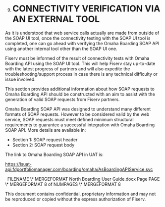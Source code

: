 ﻿


9. # **CONNECTIVITY VERIFICATION VIA AN EXTERNAL TOOL**

As it is understood that web service calls actually are made from outside of the SOAP UI tool, once the connectivity testing with the SOAP UI tool is completed, one can go ahead with verifying the Omaha Boarding SOAP API using another internal tool other than the SOAP UI one. 

Fiserv must be informed of the result of connectivity tests with Omaha Boarding API using the SOAP UI tool. This will help Fiserv stay up-to-date with the latest progress of partners and will also expedite the troubleshooting/support process in case there is any technical difficulty or issue involved. 

This section provides additional information about how SOAP requests to Omaha Boarding API should be constructed with an aim to assist with the generation of valid SOAP requests from Fiserv partners.   

Omaha Boarding SOAP API was designed to understand many different formats of SOAP requests. However to be considered valid by the web service, SOAP requests must meet defined minimum structural requirements to guarantee a successful integration with Omaha Boarding SOAP API. More details are available in:

- Section 1: SOAP request header
- Section 2: SOAP request body

The link to Omaha Boarding SOAP API in UAT is: 

<https://lsuat-api.fdportfoliomanager.com/boarding/omaha/AsBoardingAPIService.svc>  



` `FILENAME   \\* MERGEFORMAT North Boarding User Guide.docx		Page  PAGE   \\* MERGEFORMAT 8 of  NUMPAGES   \\* MERGEFORMAT 8

This document contains confidential, proprietary information and may not be reproduced or copied without the express authorization of Fiserv. 
